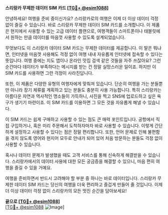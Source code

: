 **스리랑카 무제한 데이터 SIM 카드 [[TG💪+ @esim1088](https://t.me/s/esim1088)]**

안녕하세요! 여행을 준비 중이신가요? 스리랑카로의 여행은 이제 더 이상 데이터 걱정 없이 즐길 수 있습니다. 바로 스리랑카 무제한 데이터 SIM 카드를 소개합니다. 이 제품은 현지에서 사용할 수 있는 고급 데이터 플랜으로, 여행객들이 스마트폰이나 태블릿에서 원하는 만큼 데이터를 마음껏 사용할 수 있도록 설계되었습니다.

무엇보다도 이 스리랑카 데이터 SIM 카드는 무제한 데이터를 제공합니다. 이 말은 뭐냐면, 인터넷을 마음껏 사용해도 걱정 없이 여행 내내 자유롭게 인터넷에 접속할 수 있다는 뜻입니다. 여행 중에는 지도 앱이나 온라인 맛집 검색 같은 것들을 자주 쓰잖아요? 그런 순간마다 데이터가 부족하다는 메시지를 받는 건 정말 실망스러운 일이죠. 하지만 이 SIM 카드를 사용하면 그런 걱정이 사라진답니다.

또한, 이 제품은 다양한 유형의 여행자에게 맞춰져 있습니다. 단순히 여행을 가는 분들뿐만 아니라 장기 체류를 계획하고 있는 분들도 충분히 사용 가능합니다. 특히 스리랑카는 아름다운 자연과 역사적인 명소들이 가득하니, 사진을 찍고 SNS에 업로드하고 싶은 욕구가 생기기 마련이죠. 이 SIM 카드를 이용하면 그 모든 것을 자유롭게 해낼 수 있습니다.

이 SIM 카드는 쉽게 구매하고 사용할 수 있는 점도 큰 매력 포인트입니다. 공항에서 직접 구입하거나, 혹은 미리 주문해서 도착하자마자 바로 사용할 수 있습니다. 이렇게 간단하게 설정하고 사용할 수 있다는 점은 정말 편리합니다. 또한, 언어 문제로 인해 불편함을 겪지 않도록 영어와 현지어 모두로 안내가 되어 있어 처음 방문하는 분들도 걱정 없이 사용할 수 있습니다.

혹시나 데이터 문제가 발생했을 때도 고객 서비스를 통해 신속하게 해결받을 수 있습니다. 스리랑카에서의 데이터 사용에 대한 모든 궁금증을 해결할 수 있으니, 마음 편히 여행을 즐길 수 있을 거예요.

여행을 준비하면서 반드시 고려해야 할 부분 중 하나는 바로 데이터입니다. 스리랑카 무제한 데이터 SIM 카드는 당신의 여행을 더욱 편리하고 즐겁게 만들어 줄 것입니다. 이제 더 이상 데이터 걱정 없이 스리랑카의 모든 멋진 순간을 담아보세요!

**끝으로 [[TG💪+ @esim1088](https://t.me/s/esim1088)]**  
[[TG💪+ @esim1088](https://t.me/s/esim1088) ![Image](https://i.postimg.cc/Y0z9fWf4/image.png)]